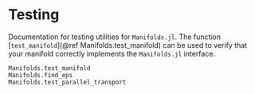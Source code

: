 # Testing

Documentation for testing utilities for `Manifolds.jl`. The function [`test_manifold`](@ref Manifolds.test_manifold)
can be used to verify that your manifold correctly implements the `Manifolds.jl`
interface.

```@docs
Manifolds.test_manifold
Manifolds.find_eps
Manifolds.test_parallel_transport
```
